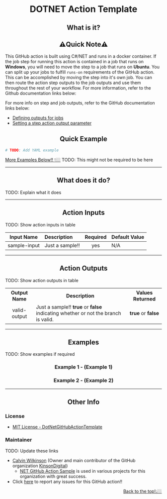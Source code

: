 <h1 align="center">

**DOTNET Action Template**<!--TODO: Update this-->
</h1>

<div align="center">

<div hidden>TODO: ADD BADGES HERE</div>

</div>


<div align="center">

<!--
    TODO: Update this and update link at the bottom that sends you back to here
-->
## **What is it?**
</div>

<!--TODO: Add description of what the github action is-->

<div align="center"><h2 style="font-weight:bold">⚠️Quick Note⚠️</h2></div>

This GitHub action is built using C#/NET and runs in a docker container.  If the job step for running this action is contained in a job that runs on **Windows**, you will need to move the step to a job that runs on **Ubuntu**.  You can split up your jobs to fulfill `runs-on` requirements of the GitHub action. This can be accomplished by moving the step into it's own job.  You can then route the action step outputs to the job outputs and use them throughout the rest of your workflow. For more information, refer to the Github documentation links below:

For more info on step and job outputs, refer to the GitHub documentation links below:
- [Defining outputs for jobs](https://docs.github.com/en/actions/using-jobs/defining-outputs-for-jobs)
- [Setting a step action output parameter](https://docs.github.com/en/actions/using-workflows/workflow-commands-for-github-actions#setting-an-output-parameter)

<!--TODO: Add simple description-->

<div align="center"><h2 style="font-weight:bold">Quick Example</h2></div>


```yaml
# TODO: Add YAML example
```

<div align="left">
<a href="#examples">More Examples Below!! 👇🏼</a> TODO: This might not be required to be here
</div>

---

<div align="center"><h2 style="font-weight:bold">What does it do?</h2></div>

TODO: Explain what it does

---

<div align="center">

## **Action Inputs**
</div>

TODO: Show action inputs in table

| Input Name | Description | Required | Default Value |
|---|:----|:---:|---|
| sample-input | Just a sample!! | yes | N/A |

---

<div align="center">

## **Action Outputs**
</div>

TODO: Show action outputs in table

<table align="center">
    <tr>
        <th>Output Name</th>
        <th>Description</th>
        <th>Values Returned</th>
    </tr>
    <tr align="center">
        <td>valid-output</td>
        <td align="left">Just a sample!! <span style="font-weight: bold">true</span> or <span style="font-weight: bold">false</span> indicating whether or not the branch is valid.</td>
        <td><span style="font-weight: bold">true</span> or <span style="font-weight: bold">false</span></td>
    </tr>
</table>

---

<div align="center" style="font-weight:bold">

## **Examples**
</div>

TODO: Show examples if required

<div align="center">

### **Example 1 - (Example 1)**
</div>

<div align="center">

### **Example 2 - (Example 2)**
</div>

---

<div align="center">

## **Other Info**
</div>

<div align="left">

### License

<!--TODO: Update this-->
- [MIT License - DotNetGitHubActionTemplate]()
</div>

<div align="left">

### Maintainer
</div>

TODO: Update these links

<!--TODO: Update all of these links-->
- [Calvin Wilkinson](https://github.com/CalvinWilkinson) (Owner and main contributor of the GitHub organization [KinsonDigital](https://github.com/KinsonDigital))
  - [NET GitHub Action Sample](https://github.com/KinsonDigital/DotNetGitHubActionTemplate) is used in various projects for this organization with great success.
- Click [here](https://github.com/KinsonDigital/DotNetGitHubActionTemplate/issues/new/choose) to report any issues for this GitHub action!!

<div align="right">
<a href="#what-is-it?">Back to the top!👆🏼</a>
</div>

